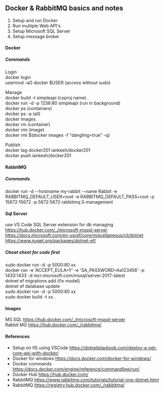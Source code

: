 ## Docker & RabbitMQ basics and notes

1. Setup and run Docker
2. Run multiple Web API's
3. Setup Microsoft SQL Server  
4. Setup message broker

#### Docker 
##### Commands  

Login  
docker login  
usermod -aG docker $USER (access without sudo)  

Manage  
docker build -t simpleapi (csproj name) .  
docker run -d -p 1236:80 simpleapi (run in background)  
docker ps (containers)  
docker ps -a (all)  
docker images  
docker rm (container)  
docker rmi (image)  
docker rmi $(docker images -f "dangling=true" -q)  

Publish  
docker tag docker201 iankesh/docker201  
docker push iankesh/docker201  

#### RabbitMQ  
##### Commands  
docker run -d --hostname my-rabbit --name Rabbit -e RABBITMQ_DEFAULT_USER=root -e RABBITMQ_DEFAULT_PASS=root -p 15672:15672 -p 5672:5672 rabbitmq:3-management

#### Sql Server  
use VS Code SQL Server extension for db managing   
https://hub.docker.com/_/microsoft-mssql-server  
https://docs.microsoft.com/en-us/ef/core/miscellaneous/cli/dotnet  
https://www.nuget.org/packages/dotnet-ef/   

##### Cheat sheet for code first
sudo docker run -d -p 5000:80 xx  
docker run -e 'ACCEPT_EULA=Y' -e 'SA_PASSWORD=Aa123456' -p 1433:1433 -d mcr.microsoft.com/mssql/server:2017-latest   
dotnet ef migrations add {fix model}   
dotnet ef database update  
sudo docker run -d -p 5000:80 xx  
sudo docker build -t xx .   

#### Images
MS SQL https://hub.docker.com/_/microsoft-mssql-server  
Rabbit MQ https://hub.docker.com/_/rabbitmq/

#### References
- Setup on IIS using VSCode https://dotnetplaybook.com/deploy-a-net-core-api-with-docker/
- Docker for windows https://docs.docker.com/docker-for-windows/
- Docker commands https://docs.docker.com/engine/reference/commandline/run/
- Docker Hub https://hub.docker.com/ 
- RabbitMQ https://www.rabbitmq.com/tutorials/tutorial-one-dotnet.html  
- RabbitMQ https://registry.hub.docker.com/_/rabbitmq/  
